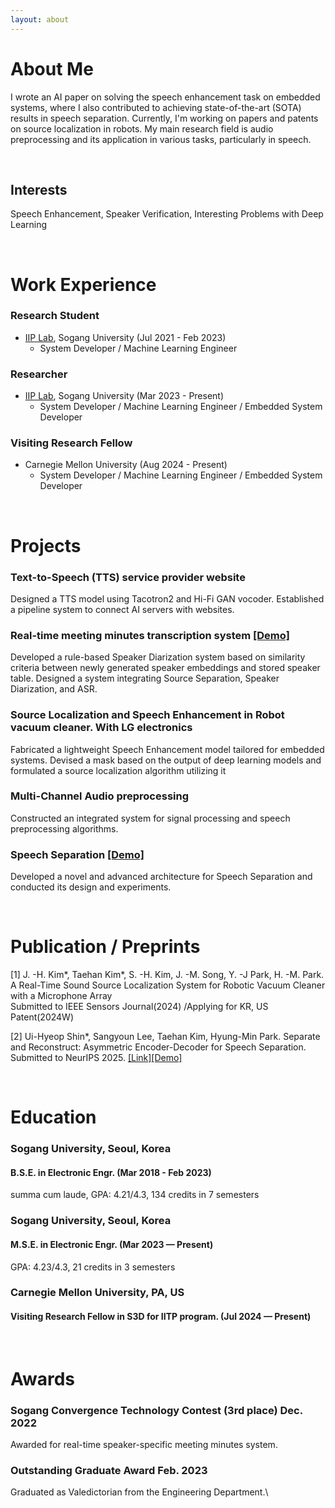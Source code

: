```yaml
---
layout: about 
---
```


# About Me
I wrote an AI paper on solving the speech enhancement task on embedded systems, where I also contributed to achieving state-of-the-art (SOTA) results in speech separation. Currently, I'm working on papers and patents on source localization in robots. My main research field is audio preprocessing and its application in various tasks, particularly in speech.

<br/>

## Interests
Speech Enhancement, Speaker Verification, Interesting Problems with Deep Learning

<br/>

# Work Experience
### Research Student
  * [IIP Lab](http://iip.sogang.ac.kr), Sogang University (Jul 2021 - Feb 2023)
    * System Developer / Machine Learning Engineer

### Researcher
  * [IIP Lab](http://iip.sogang.ac.kr), Sogang University (Mar 2023 - Present)
    * System Developer / Machine Learning Engineer / Embedded System Developer

### Visiting Research Fellow
  * Carnegie Mellon University (Aug 2024 - Present)
    * System Developer / Machine Learning Engineer / Embedded System Developer

<br/>

# Projects
### Text-to-Speech (TTS) service provider website 
Designed a TTS model using Tacotron2 and Hi-Fi GAN vocoder.
Established a pipeline system to connect AI servers with websites.
### Real-time meeting minutes transcription system [[Demo]](https://www.youtube.com/watch?v=m5jFr79sqtg)
Developed a rule-based Speaker Diarization system based on similarity criteria between newly generated speaker embeddings and stored speaker table.
Designed a system integrating Source Separation, Speaker Diarization, and ASR. 
### Source Localization and Speech Enhancement in Robot vacuum cleaner. With LG electronics
Fabricated a lightweight Speech Enhancement model tailored for embedded systems.
Devised a mask based on the output of deep learning models and formulated a source localization algorithm utilizing it
### Multi-Channel Audio preprocessing
Constructed an integrated system for signal processing and speech preprocessing algorithms.
### Speech Separation [[Demo]](https://fordemopage.github.io/SepReformer/)
Developed a novel and advanced architecture for Speech Separation and conducted its design and experiments. 

<br/>

# Publication / Preprints
[1] J. -H. Kim*, Taehan Kim*, S. -H. Kim, J. -M. Song, Y. -J Park, H. -M. Park. A Real-Time Sound Source Localization System for Robotic Vacuum Cleaner with a Microphone Array 	
Submitted to IEEE Sensors Journal(2024) /Applying for KR, US Patent(2024W) 

[2] Ui-Hyeop Shin*, Sangyoun Lee, Taehan Kim, Hyung-Min Park. Separate and Reconstruct: Asymmetric Encoder-Decoder for Speech Separation.	
Submitted to NeurIPS 2025. [[Link]](https://arxiv.org/abs/2406.05983)[[Demo]](https://fordemopage.github.io/SepReformer/)


<br/>

# Education
### Sogang University, Seoul, Korea
#### B.S.E. in Electronic Engr. (Mar 2018 - Feb 2023)
summa cum laude, GPA: 4.21/4.3, 134 credits in 7 semesters	
### Sogang University, Seoul, Korea
#### M.S.E. in Electronic Engr. (Mar 2023 — Present)
GPA: 4.23/4.3, 21 credits in 3 semesters	
### Carnegie Mellon University, PA, US
#### Visiting Research Fellow in S3D for IITP program. (Jul 2024 — Present)	 


<br/>

# Awards
### Sogang Convergence Technology Contest (3rd place)	Dec. 2022
Awarded for real-time speaker-specific meeting minutes system.	 

### Outstanding Graduate Award	Feb. 2023
Graduated as Valedictorian from the Engineering Department.\
